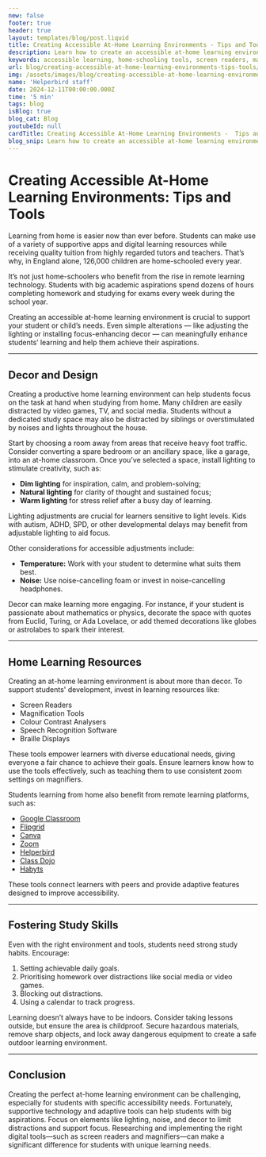 ```yaml
---
new: false
footer: true
header: true
layout: templates/blog/post.liquid
title: Creating Accessible At-Home Learning Environments - Tips and Tools
description: Learn how to create an accessible at-home learning environment with helpful tips on decor, lighting, and adaptive tools. Discover resources like screen readers, magnifiers, and remote learning platforms to support students with diverse needs.
keywords: accessible learning, home-schooling tools, screen readers, magnifiers, remote learning platforms, Google Classroom, Flipgrid, Canva, accessibility in education, adaptive technology
url: blog/creating-accessible-at-home-learning-environments-tips-tools/
img: /assets/images/blog/creating-accessible-at-home-learning-environments.png
name: 'Helperbird staff'
date: 2024-12-11T00:00:00.000Z
time: '5 min'
tags: blog
isBlog: true
blog_cat: Blog
youtubeId: null
cardTitle: Creating Accessible At-Home Learning Environments -  Tips and Tools
blog_snip: Learn how to create an accessible at-home learning environment with helpful tips on decor, lighting, and adaptive tools. Discover resources like screen readers, magnifiers, and remote learning platforms to support students with diverse needs.
---
```




# Creating Accessible At-Home Learning Environments: Tips and Tools

Learning from home is easier now than ever before. Students can make use of a variety of supportive apps and digital learning resources while receiving quality tuition from highly regarded tutors and teachers. That’s why, in England alone, 126,000 children are home-schooled every year.

It’s not just home-schoolers who benefit from the rise in remote learning technology. Students with big academic aspirations spend dozens of hours completing homework and studying for exams every week during the school year.

Creating an accessible at-home learning environment is crucial to support your student or child’s needs. Even simple alterations — like adjusting the lighting or installing focus-enhancing decor — can meaningfully enhance students’ learning and help them achieve their aspirations.

---

## Decor and Design

Creating a productive home learning environment can help students focus on the task at hand when studying from home. Many children are easily distracted by video games, TV, and social media. Students without a dedicated study space may also be distracted by siblings or overstimulated by noises and lights throughout the house.

Start by choosing a room away from areas that receive heavy foot traffic. Consider converting a spare bedroom or an ancillary space, like a garage, into an at-home classroom. Once you’ve selected a space, install lighting to stimulate creativity, such as:

- **Dim lighting** for inspiration, calm, and problem-solving;
- **Natural lighting** for clarity of thought and sustained focus;
- **Warm lighting** for stress relief after a busy day of learning.

Lighting adjustments are crucial for learners sensitive to light levels. Kids with autism, ADHD, SPD, or other developmental delays may benefit from adjustable lighting to aid focus.

Other considerations for accessible adjustments include:

- **Temperature:** Work with your student to determine what suits them best.
- **Noise:** Use noise-cancelling foam or invest in noise-cancelling headphones.

Decor can make learning more engaging. For instance, if your student is passionate about mathematics or physics, decorate the space with quotes from Euclid, Turing, or Ada Lovelace, or add themed decorations like globes or astrolabes to spark their interest.

---

## Home Learning Resources

Creating an at-home learning environment is about more than decor. To support students' development, invest in learning resources like:

- Screen Readers
- Magnification Tools
- Colour Contrast Analysers
- Speech Recognition Software
- Braille Displays

These tools empower learners with diverse educational needs, giving everyone a fair chance to achieve their goals. Ensure learners know how to use the tools effectively, such as teaching them to use consistent zoom settings on magnifiers.

Students learning from home also benefit from remote learning platforms, such as:

- [Google Classroom](https://classroom.google.com/)
- [Flipgrid](https://info.flipgrid.com/)
- [Canva](https://www.canva.com/)
- [Zoom](https://zoom.us/)
- [Helperbird](https://www.helperbird.com/)
- [Class Dojo](https://www.classdojo.com/)
- [Habyts](https://habyts.com/)

These tools connect learners with peers and provide adaptive features designed to improve accessibility.

---

## Fostering Study Skills

Even with the right environment and tools, students need strong study habits. Encourage:

1. Setting achievable daily goals.
2. Prioritising homework over distractions like social media or video games.
3. Blocking out distractions.
4. Using a calendar to track progress.

Learning doesn’t always have to be indoors. Consider taking lessons outside, but ensure the area is childproof. Secure hazardous materials, remove sharp objects, and lock away dangerous equipment to create a safe outdoor learning environment.

---

## Conclusion

Creating the perfect at-home learning environment can be challenging, especially for students with specific accessibility needs. Fortunately, supportive technology and adaptive tools can help students with big aspirations. Focus on elements like lighting, noise, and decor to limit distractions and support focus. Researching and implementing the right digital tools—such as screen readers and magnifiers—can make a significant difference for students with unique learning needs.
